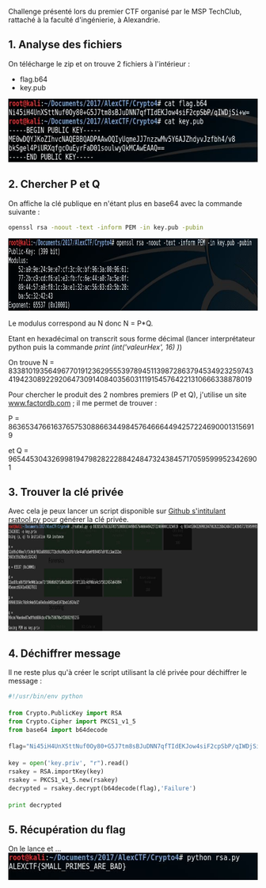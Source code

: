 Challenge présenté lors du premier CTF organisé par le MSP TechClub, rattaché à la faculté d'ingénierie, à Alexandrie.

<h2>1. Analyse des fichiers</h2>
On télécharge le zip et on trouve 2 fichiers à l'intérieur :
<ul>
 	<li>flag.b64</li>
 	<li>key.pub</li>
</ul>
<img class="wp-image-362 size-full aligncenter" src="AlexCTFCryp4-2Files.jpg" width="634" height="128" />
<h2>2. Chercher P et Q</h2>
On affiche la clé publique en n'étant plus en base64 avec la commande suivante :

```bash
openssl rsa -noout -text -inform PEM -in key.pub -pubin
```

<img class="alignnone wp-image-363 size-full" src="AlexCTFCryp4-RegardonsCommentEstLaClePublique.jpg" width="914" height="146" />

Le modulus correspond au N donc N = P*Q.

Etant en hexadécimal on transcrit sous forme décimal (lancer interprétateur python puis la commande <em>print (int('valeurHex', 16) )</em>)

On trouve N = 833810193564967701912362955539789451139872863794534923259743419423089229206473091408403560311191545764221310666338878019

Pour chercher le produit des 2 nombres premiers (P et Q), j'utilise un site <a href="http://www.factordb.com/index.php?query=833810193564967701912362955539789451139872863794534923259743419423089229206473091408403560311191545764221310666338878019">www.factordb.com</a> ; il me permet de trouver :

P = 863653476616376575308866344984576466644942572246900013156919

et Q = 965445304326998194798282228842484732438457170595999523426901
<h2>3. Trouver la clé privée</h2>
Avec cela je peux lancer un script disponible sur <a href="https://github.com/ius/rsatool">Github s'intitulant rsatool.py</a> pour générer la clé privée.

<img class="alignnone wp-image-365" src="AlexCTFCryp4-RsaTool.jpg" width="901" height="217" />
<h2>4. Déchiffrer message</h2>
Il ne reste plus qu'à créer le script utilisant la clé privée pour déchiffrer le message :

```python
#!/usr/bin/env python

from Crypto.PublicKey import RSA
from Crypto.Cipher import PKCS1_v1_5
from base64 import b64decode

flag="Ni45iH4UnXSttNuf0Oy80+G5J7tm8sBJuDNN7qfTIdEKJow4siF2cpSbP/qIWDjSi+w="

key = open('key.priv', "r").read() 
rsakey = RSA.importKey(key) 
rsakey = PKCS1_v1_5.new(rsakey)
decrypted = rsakey.decrypt(b64decode(flag),'Failure') 
 
print decrypted
```

<h2>5. Récupération du flag</h2>
On le lance et ...

<img class="alignnone size-full wp-image-364" src="AlexCTFCryp4-Resultat.jpg" alt="" width="554" height="55" />
